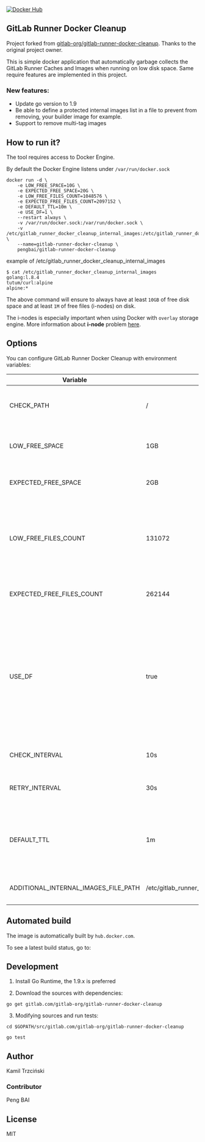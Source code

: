 [![Docker Hub](https://img.shields.io/badge/docker-ready-blue.svg)](https://hub.docker.com/r/pengbai/gitlab-runner-docker-cleanup/)

## GitLab Runner Docker Cleanup

Project forked from [gitlab-org/gitlab-runner-docker-cleanup](https://gitlab.com/gitlab-org/gitlab-runner-docker-cleanup). Thanks to the original project owner.

This is simple docker application that automatically garbage collects the GitLab Runner Caches and Images when running on low disk space. Same require features are implemented in this project.

### New features:

* Update go version to 1.9
* Be able to define a protected internal images list in a file to prevent from removing, your builder image for example.
* Support to remove multi-tag images


## How to run it?

The tool requires access to Docker Engine.

By default the Docker Engine listens under `/var/run/docker.sock`

```
docker run -d \
    -e LOW_FREE_SPACE=10G \
    -e EXPECTED_FREE_SPACE=20G \
    -e LOW_FREE_FILES_COUNT=1048576 \
    -e EXPECTED_FREE_FILES_COUNT=2097152 \
    -e DEFAULT_TTL=10m \
    -e USE_DF=1 \
    --restart always \
    -v /var/run/docker.sock:/var/run/docker.sock \
    -v /etc/gitlab_runner_docker_cleanup_internal_images:/etc/gitlab_runner_docker_cleanup_internal_images \
    --name=gitlab-runner-docker-cleanup \
    pengbai/gitlab-runner-docker-cleanup
```

example of /etc/gitlab_runner_docker_cleanup_internal_images

```
$ cat /etc/gitlab_runner_docker_cleanup_internal_images
golang:l.8.4
tutum/curl:alpine
alpine:*
```

The above command will ensure to always have at least `10GB` of free disk space and at least `1M` of free files (i-nodes) on disk.

The i-nodes is especially important when using Docker with `overlay` storage engine.
More information about **i-node** problem [here](http://blog.cloud66.com/docker-with-overlayfs-first-impression/).

## Options

You can configure GitLab Runner Docker Cleanup with environment variables:

| Variable | Default | Description |
| -------- | ------- | ----------- |
| CHECK_PATH                | /     | The path which is used when checking disk usage |
| LOW_FREE_SPACE            | 1GB   | When trigger the cache and image removal |
| EXPECTED_FREE_SPACE       | 2GB   | How much the free space to cleanup |
| LOW_FREE_FILES_COUNT      | 131072| When the number of free files (i-nodes) runs below this value trigger the cache and image removal |
| EXPECTED_FREE_FILES_COUNT | 262144| How many free files (i-nodes) to cleanup |
| USE_DF                    | true | Use a command line `df` tool to check disk space. Set to `false` when connecting to remote Docker Engine. Set to `true` when using with locally installed Docker Engine |
| CHECK_INTERVAL            | 10s   | How often to check the disk space |
| RETRY_INTERVAL            | 30s   | How long to wait before retrying in case of failure |
| DEFAULT_TTL               | 1m    | Minimum time to preserve a newly downloaded images or created caches |
| ADDITIONAL_INTERNAL_IMAGES_FILE_PATH | /etc/gitlab_runner_docker_cleanup_internal_images | User defined images not to remove |

## Automated build

The image is automatically built by `hub.docker.com`.
	
To see a latest build status, go to: 
	
## Development

1. Install Go Runtime, the 1.9.x is preferred

2. Download the sources with dependencies:

```
go get gitlab.com/gitlab-org/gitlab-runner-docker-cleanup

```

3. Modifying sources and run tests:

```
cd $GOPATH/src/gitlab.com/gitlab-org/gitlab-runner-docker-cleanup

go test
````
## Author

Kamil Trzciński

### Contributor
Peng BAI
	
## License

MIT

